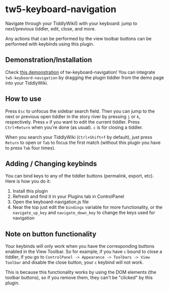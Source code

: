# tw5-keyboard-navigation
Navigate through your TiddlyWiki5 with your keyboard: jump to next/previous tiddler, edit, close, and more.

Any actions that can be performed by the view toolbar buttons can be performed with keybinds using this plugin.

## Demonstration/Installation
Check [this demonstration](https://maximilian-schillinger.de/tw5-keyboard-navigation-plugin.html) of tw-keyboard-navigation! You can integrate `tw5-keyboard-navigation` by dragging the plugin tiddler from the demo page into your TiddlyWiki.

## How to use
Press `Esc` to unfocus the sidebar search field.
Then you can jump to the next or previous open tiddler in the story river by pressing `j` or `k`, respectively.
Press `e` if you want to edit the current tiddler. Press `Ctrl+Return` when you're done (as usual).
`c` is for closing a tiddler.

When you search your TiddlyWiki (`Ctrl+Shift+f` by default), just press `Return` to open or `Tab` to focus the first match (without this plugin you have to press `Tab` four times).

## Adding / Changing keybinds
You can bind keys to any of the tiddler buttons (permalink, export, etc). Here is how you do it:
1. Install this plugin
2. Refresh and find it in your Plugins tab in ControlPanel
3. Open the keyboard-navigation.js file
4. Near the top just edit the `bindings` variable for more functionality, or the `navigate_up_key` and `navigate_down_key` to change the keys used for navigation

## Note on button functionality
Your keybinds will only work when you have the corresponding buttons enabled in the View Toolbar. So for example, if you have `c` bound to close a tiddler, if you go to ```ControlPanel -> Appearance -> Toolbars -> View Toolbar``` and disable the close button, your `c` keybind will not work.

This is because this functionality works by using the DOM elements (the toolbar buttons), so if you remove them, they can't be "clicked" by this plugin.
